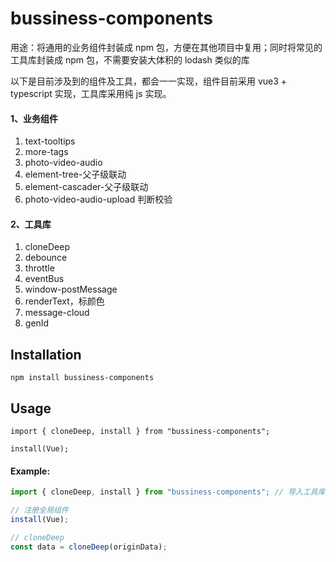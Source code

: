 # bussiness-components

用途：将通用的业务组件封装成 npm 包，方便在其他项目中复用；同时将常见的工具库封装成 npm 包，不需要安装大体积的 lodash 类似的库

以下是目前涉及到的组件及工具，都会一一实现，组件目前采用 vue3 + typescript 实现，工具库采用纯 js 实现。

#### 1、业务组件

1. text-tooltips
2. more-tags
3. photo-video-audio
4. element-tree-父子级联动
5. element-cascader-父子级联动
6. photo-video-audio-upload 判断校验

#### 2、工具库

1. cloneDeep
2. debounce
3. throttle
4. eventBus
5. window-postMessage
6. renderText，标颜色
7. message-cloud
8. genId

## Installation

```
npm install bussiness-components
```

## Usage

`import { cloneDeep, install } from "bussiness-components";`

`install(Vue);`

#### Example:

```javascript
import { cloneDeep, install } from "bussiness-components"; // 导入工具库和组件

// 注册全局组件
install(Vue);

// cloneDeep
const data = cloneDeep(originData);
```
